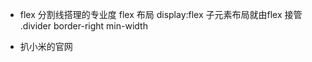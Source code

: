 - flex
  分割线搭理的专业度
  flex 布局
  display:flex 子元素布局就由flex 接管
  .divider border-right
  min-width

- 扒小米的官网